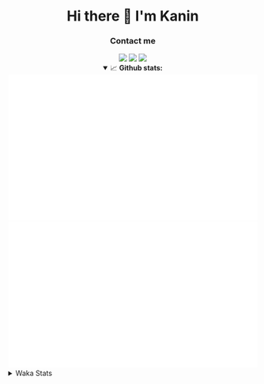 <div align="center">
 <h1>Hi there 👋 I'm Kanin</h1>
 <h3>Contact me</h3>
 <a href="mailto:im@kanin.dev"><img src="https://img.shields.io/badge/gmail-%23D14836.svg?&style=for-the-badge&logo=gmail&logoColor=white"/></a>
 <a href="https://twitter.com/KaninDev"><img src="https://img.shields.io/badge/twitter-%231DA1F2.svg?&style=for-the-badge&logo=twitter&logoColor=white"/></a>
 <a href="https://www.linkedin.com/in/KaninDev"><img src="https://img.shields.io/badge/linkedin-%230077B5.svg?&style=for-the-badge&logo=linkedin&logoColor=white"/></a>
<details open>
  <summary>📈 <b>Github stats:</b></summary>
  <img src="https://github.com/Kanin/Kanin/blob/master/scripts/GitHubStats/generated/overview.svg"/>
  <img src="https://github.com/Kanin/Kanin/blob/master/scripts/GitHubStats/generated/languages.svg"/>
</details>
</div>

<details>
 <summary>Waka Stats</summary>

<!--START_SECTION:waka-->
![Code Time](http://img.shields.io/badge/Code%20Time-1%2C832%20hrs%2022%20mins-blue)

![Profile Views](http://img.shields.io/badge/Profile%20Views-0-blue)

![Lines of code](https://img.shields.io/badge/From%20Hello%20World%20I%27ve%20Written-21%20Thousand%20lines%20of%20code-blue)

**🐱 My GitHub Data** 

> 🏆 85 Contributions in the Year 2022
 > 
> 📦 83.7 kB Used in GitHub's Storage 
 > 
> 🚫 Not Opted to Hire
 > 
> 📜 13 Public Repositories 
 > 
> 🔑 9 Private Repositories  
 > 
**I'm an Early 🐤** 

```text
🌞 Morning    109 commits    ████░░░░░░░░░░░░░░░░░░░░░   16.49% 
🌆 Daytime    233 commits    ████████░░░░░░░░░░░░░░░░░   35.25% 
🌃 Evening    158 commits    ██████░░░░░░░░░░░░░░░░░░░   23.9% 
🌙 Night      161 commits    ██████░░░░░░░░░░░░░░░░░░░   24.36%

```
📅 **I'm Most Productive on Monday** 

```text
Monday       119 commits    ████░░░░░░░░░░░░░░░░░░░░░   18.0% 
Tuesday      97 commits     ███░░░░░░░░░░░░░░░░░░░░░░   14.67% 
Wednesday    83 commits     ███░░░░░░░░░░░░░░░░░░░░░░   12.56% 
Thursday     96 commits     ███░░░░░░░░░░░░░░░░░░░░░░   14.52% 
Friday       92 commits     ███░░░░░░░░░░░░░░░░░░░░░░   13.92% 
Saturday     67 commits     ██░░░░░░░░░░░░░░░░░░░░░░░   10.14% 
Sunday       107 commits    ████░░░░░░░░░░░░░░░░░░░░░   16.19%

```


📊 **This Week I Spent My Time On** 

```text
⌚︎ Time Zone: America/New_York

💬 Programming Languages: 
Python                   7 hrs 19 mins       ████████████████████░░░░░   80.62% 
Log File                 1 hr 10 mins        ███░░░░░░░░░░░░░░░░░░░░░░   12.96% 
virtualenv               22 mins             █░░░░░░░░░░░░░░░░░░░░░░░░   4.06% 
.env file                8 mins              ░░░░░░░░░░░░░░░░░░░░░░░░░   1.62% 
GitIgnore file           1 min               ░░░░░░░░░░░░░░░░░░░░░░░░░   0.32%

🔥 Editors: 
PyCharm                  9 hrs 5 mins        █████████████████████████   100.0%

🐱‍💻 Projects: 
OhioBot                  6 hrs 3 mins        ████████████████░░░░░░░░░   66.64% 
TomsBotPyCord            3 hrs 1 min         ████████░░░░░░░░░░░░░░░░░   33.26% 
py-cord                  0 secs              ░░░░░░░░░░░░░░░░░░░░░░░░░   0.05% 
Naila.py                 0 secs              ░░░░░░░░░░░░░░░░░░░░░░░░░   0.05% 
Unknown Project          0 secs              ░░░░░░░░░░░░░░░░░░░░░░░░░   0.0%

💻 Operating System: 
Linux                    9 hrs 5 mins        █████████████████████████   100.0%

```

**I Mostly Code in Python** 

```text
Python                   23 repos            ███████████████████░░░░░░   76.67% 
JavaScript               3 repos             ██░░░░░░░░░░░░░░░░░░░░░░░   10.0% 
Java                     2 repos             █░░░░░░░░░░░░░░░░░░░░░░░░   6.67% 
Kotlin                   1 repo              ░░░░░░░░░░░░░░░░░░░░░░░░░   3.33% 
HTML                     1 repo              ░░░░░░░░░░░░░░░░░░░░░░░░░   3.33%

```


**Timeline**

![Chart not found](https://raw.githubusercontent.com/Kanin/Kanin/master/charts/bar_graph.png) 


 Last Updated on 05/02/2022 08:12:53 UTC
<!--END_SECTION:waka-->
</details>
